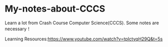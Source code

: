 # My-notes-about-CCCS
Learn a lot from Crash Course Computer Science(CCCS). Some notes are necessary！

Learning Resources:https://www.youtube.com/watch?v=tpIctyqH29Q&t=5s
